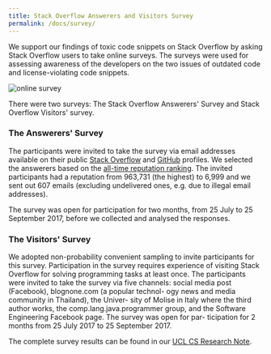 ```yaml
---
title: Stack Overflow Answerers and Visitors Survey
permalink: /docs/survey/
---
```


We support our findings of
toxic code snippets on Stack Overflow by asking Stack
Overflow users to take online surveys. The surveys were used for assessing awareness of
the developers on the two issues of outdated code and license-violating code
snippets.

![online survey](../../img/survey.png "Online Survey")


There were two surveys: The Stack Overflow Answerers' Survey and Stack Overflow Visitors' survey.

### The Answerers' Survey

The participants were invited to take the survey via email addresses available
on their public [Stack Overflow](https://stackoverflow.com) and [GitHub](https://github.com)
profiles. We selected the answerers
based on the [all-time reputation ranking](https://stackoverflow.com/users?tab=Reputation&filter=all). The
invited participants had a reputation from 963,731 (the highest) to 6,999 and
we sent out 607 emails (excluding undelivered ones, e.g. due to
illegal email addresses).

The survey was
open for participation for two months, from 25 July to 25 September 2017, before
we collected and analysed the responses.

### The Visitors' Survey

We adopted non-probability convenient sampling to invite participants for this survey. Participation in the survey requires experience of visiting Stack Overflow for solving programming tasks at least once. The participants were invited to take the survey via five channels: social media post (Facebook), blognone.com (a popular technol- ogy news and media community in Thailand), the Univer- sity of Molise in Italy where the third author works, the comp.lang.java.programmer group, and the Software Engineering Facebook page. The survey was open for par- ticipation for 2 months from 25 July 2017 to 25 September 2017.

The complete survey results can be found in our [UCL CS Research Note](http://www.cs.ucl.ac.uk/fileadmin/UCL-CS/research/Research_Notes/cloverflow_survey_rn-17-10.pdf).
